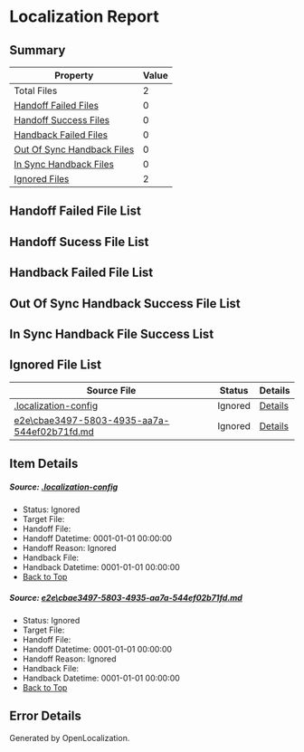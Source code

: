 # <a name='report-top'></a> Localization Report

## Summary
 Property | Value 
 -------- | ----- 
 Total Files | 2
[ Handoff Failed Files ](#handoff-failed-list)| 0
[ Handoff Success Files ](#handoff-success-list)| 0
[ Handback Failed Files ](#handback-failed-list)| 0
[ Out Of Sync Handback Files ](#outofsync-handback-success-list)| 0
[ In Sync Handback Files ](#insync-handback-success-list)| 0
[ Ignored Files ](#ignored-list)| 2

## <a name='handoff-failed-list'></a> Handoff Failed File List

## <a name='handoff-success-list'></a> Handoff Sucess File List

## <a name='handback-failed-list'></a> Handback Failed File List

## <a name='outofsync-handback-success-list'></a> Out Of Sync Handback Success File List

## <a name='insync-handback-success-list'></a> In Sync Handback File Success List

## <a name='ignored-list'></a> Ignored File List
 Source File | Status | Details 
 ----------- | ------ | ------- 
 [.localization-config](https://github.com/OpenLocalizationTest/oltest/blob/6843c814d020df2afc8eca69e0bd7fad99c7aeb5/.localization-config) | Ignored | [Details](#1b1b1cababca9a843d46cac6cc08988e221902dd0)
 [e2e\cbae3497-5803-4935-aa7a-544ef02b71fd.md](https://github.com/OpenLocalizationTest/oltest/blob/6843c814d020df2afc8eca69e0bd7fad99c7aeb5/e2e/cbae3497-5803-4935-aa7a-544ef02b71fd.md) | Ignored | [Details](#9c9724f587af4e3aae5cf235249dd6e85cf8be501)

## Item Details
##### <a name='1b1b1cababca9a843d46cac6cc08988e221902dd0'></a> Source: [.localization-config](https://github.com/OpenLocalizationTest/oltest/blob/6843c814d020df2afc8eca69e0bd7fad99c7aeb5/.localization-config)
* Status: Ignored
* Target File: 
* Handoff File: 
* Handoff Datetime: 0001-01-01 00:00:00
* Handoff Reason: Ignored
* Handback File: 
* Handback Datetime: 0001-01-01 00:00:00
* [Back to Top](#report-top)

##### <a name='9c9724f587af4e3aae5cf235249dd6e85cf8be501'></a> Source: [e2e\cbae3497-5803-4935-aa7a-544ef02b71fd.md](https://github.com/OpenLocalizationTest/oltest/blob/6843c814d020df2afc8eca69e0bd7fad99c7aeb5/e2e/cbae3497-5803-4935-aa7a-544ef02b71fd.md)
* Status: Ignored
* Target File: 
* Handoff File: 
* Handoff Datetime: 0001-01-01 00:00:00
* Handoff Reason: Ignored
* Handback File: 
* Handback Datetime: 0001-01-01 00:00:00
* [Back to Top](#report-top)


## Error Details

Generated by OpenLocalization.
